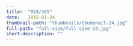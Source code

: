 ```yaml
---
title:  "024/365"
date:   2015-01-24
thumbnail-path: "thumbnails/thumbnail-24.jpg"
full-path: "full-size/full-size-24.jpg"
short-description: ""
---
```

